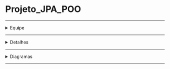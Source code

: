 # Projeto_JPA_POO
--------------------------------------------------------------------------------
<details>
<summary> Equipe </summary>
  
## Alunos
|      Equipe      |              Email             |
| :---:       | :---:       |
| Samuel de Souza  | samueldesouza200512@gmail.com  |
| Caio de Souza    | caiodesouza.cds@gmail.com      |
| Mathias Gruber   | mathias.martinhunk@univille.br |
| Vitor Renner     | vitor.renner@univille.br       |

</details>

--------------------------------------------------------------------------------
  
<details>
<summary> Detalhes </summary>
  
## Equipe
|      Item        |        Valor       |
| :---:       | :---:       |
| Banco de Dados   | MySQL              |
| Schema           | streaming        |
</details>

--------------------------------------------------------------------------------

<details>
  <summary> Diagramas </summary>

## Diagrama UML
![Diagrama UML](/.jpg)
</details>

----------------------------------------------------------------------------------
